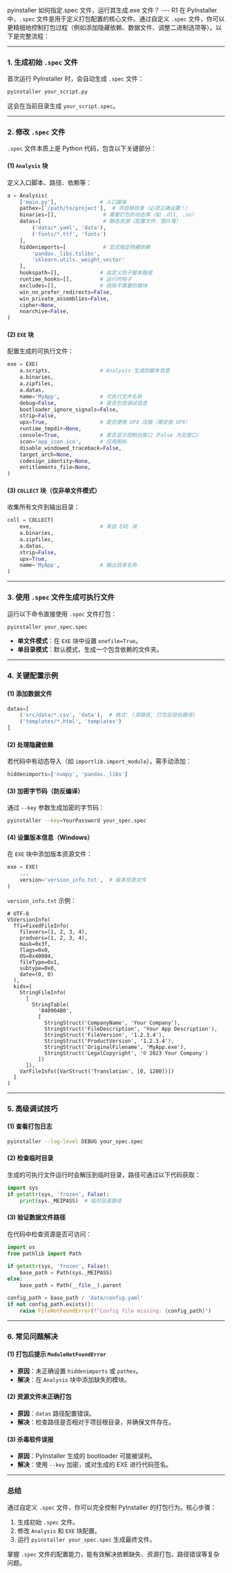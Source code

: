pyinstaller 如何指定.spec 文件，运行其生成.exe 文件？
--- R1
在 PyInstaller 中，`.spec` 文件是用于定义打包配置的核心文件。通过自定义 `.spec` 文件，你可以更精细地控制打包过程（例如添加隐藏依赖、数据文件、调整二进制选项等）。以下是完整流程：

---

### **1. 生成初始 `.spec` 文件**

首次运行 PyInstaller 时，会自动生成 `.spec` 文件：

```bash
pyinstaller your_script.py
```

这会在当前目录生成 `your_script.spec`。

---

### **2. 修改 `.spec` 文件**

`.spec` 文件本质上是 Python 代码，包含以下关键部分：

#### **(1) `Analysis` 块**

定义入口脚本、路径、依赖等：

```python
a = Analysis(
    ['main.py'],              # 入口脚本
    pathex=['/path/to/project'],  # 项目根目录（必须正确设置！）
    binaries=[],               # 需要打包的动态库（如 .dll, .so）
    datas=[                    # 静态资源（配置文件、图片等）
        ('data/*.yaml', 'data'),
        ('fonts/*.ttf', 'fonts')
    ],
    hiddenimports=[            # 显式指定隐藏依赖
        'pandas._libs.tslibs',
        'sklearn.utils._weight_vector'
    ],
    hookspath=[],             # 自定义钩子脚本路径
    runtime_hooks=[],         # 运行时钩子
    excludes=[],              # 排除不需要的模块
    win_no_prefer_redirects=False,
    win_private_assemblies=False,
    cipher=None,
    noarchive=False,
)
```

#### **(2) `EXE` 块**

配置生成的可执行文件：

```python
exe = EXE(
    a.scripts,                # Analysis 生成的脚本信息
    a.binaries,
    a.zipfiles,
    a.datas,
    name='MyApp',             # 可执行文件名称
    debug=False,              # 是否包含调试信息
    bootloader_ignore_signals=False,
    strip=False,
    upx=True,                 # 是否使用 UPX 压缩（需安装 UPX）
    runtime_tmpdir=None,
    console=True,             # 是否显示控制台窗口（False 为无窗口）
    icon='app_icon.ico',      # 应用图标
    disable_windowed_traceback=False,
    target_arch=None,
    codesign_identity=None,
    entitlements_file=None,
)
```

#### **(3) `COLLECT` 块（仅非单文件模式）**

收集所有文件到输出目录：

```python
coll = COLLECT(
    exe,                      # 来自 EXE 块
    a.binaries,
    a.zipfiles,
    a.datas,
    strip=False,
    upx=True,
    name='MyApp',             # 输出目录名称
)
```

---

### **3. 使用 `.spec` 文件生成可执行文件**

运行以下命令直接使用 `.spec` 文件打包：

```bash
pyinstaller your_spec.spec
```

- **单文件模式**：在 `EXE` 块中设置 `onefile=True`。
- **单目录模式**：默认模式，生成一个包含依赖的文件夹。

---

### **4. 关键配置示例**

#### **(1) 添加数据文件**

```python
datas=[
    ('src/data/*.csv', 'data'),  # 格式: (源路径, 打包后目标路径)
    ('templates/*.html', 'templates')
]
```

#### **(2) 处理隐藏依赖**

若代码中有动态导入（如 `importlib.import_module`），需手动添加：

```python
hiddenimports=['numpy', 'pandas._libs']
```

#### **(3) 加密字节码（防反编译）**

通过 `--key` 参数生成加密的字节码：

```bash
pyinstaller --key=YourPassword your_spec.spec
```

#### **(4) 设置版本信息（Windows）**

在 `EXE` 块中添加版本资源文件：

```python
exe = EXE(
    ...
    version='version_info.txt',  # 版本信息文件
)
```

`version_info.txt` 示例：

```text
# UTF-8
VSVersionInfo(
  ffi=FixedFileInfo(
    filevers=(1, 2, 3, 4),
    prodvers=(1, 2, 3, 4),
    mask=0x3f,
    flags=0x0,
    OS=0x40004,
    fileType=0x1,
    subtype=0x0,
    date=(0, 0)
  ),
  kids=[
    StringFileInfo(
      [
        StringTable(
          '040904B0',
          [
            StringStruct('CompanyName', 'Your Company'),
            StringStruct('FileDescription', 'Your App Description'),
            StringStruct('FileVersion', '1.2.3.4'),
            StringStruct('ProductVersion', '1.2.3.4'),
            StringStruct('OriginalFilename', 'MyApp.exe'),
            StringStruct('LegalCopyright', '© 2023 Your Company')
          ])
      ]),
    VarFileInfo([VarStruct('Translation', [0, 1200])])
  ]
)
```

---

### **5. 高级调试技巧**

#### **(1) 查看打包日志**

```bash
pyinstaller --log-level DEBUG your_spec.spec
```

#### **(2) 检查临时目录**

生成的可执行文件运行时会解压到临时目录，路径可通过以下代码获取：

```python
import sys
if getattr(sys, 'frozen', False):
    print(sys._MEIPASS)  # 临时目录路径
```

#### **(3) 验证数据文件路径**

在代码中检查资源是否可访问：

```python
import os
from pathlib import Path

if getattr(sys, 'frozen', False):
    base_path = Path(sys._MEIPASS)
else:
    base_path = Path(__file__).parent

config_path = base_path / 'data/config.yaml'
if not config_path.exists():
    raise FileNotFoundError(f"Config file missing: {config_path}")
```

---

### **6. 常见问题解决**

#### **(1) 打包后提示 `ModuleNotFoundError`**

- **原因**：未正确设置 `hiddenimports` 或 `pathex`。
- **解决**：在 `Analysis` 块中添加缺失的模块。

#### **(2) 资源文件未正确打包**

- **原因**：`datas` 路径配置错误。
- **解决**：检查路径是否相对于项目根目录，并确保文件存在。

#### **(3) 杀毒软件误报**

- **原因**：PyInstaller 生成的 bootloader 可能被误判。
- **解决**：使用 `--key` 加密，或对生成的 EXE 进行代码签名。

---

### **总结**

通过自定义 `.spec` 文件，你可以完全控制 PyInstaller 的打包行为。核心步骤：

1. 生成初始 `.spec` 文件。
2. 修改 `Analysis` 和 `EXE` 块配置。
3. 运行 `pyinstaller your_spec.spec` 生成最终文件。

掌握 `.spec` 文件的配置能力，能有效解决依赖缺失、资源打包、路径错误等复杂问题。
